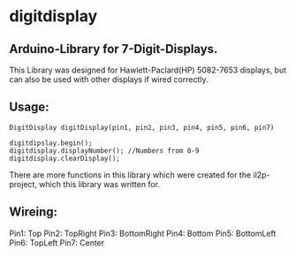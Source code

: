 # digitdisplay

## Arduino-Library for 7-Digit-Displays.
This Library was designed for Hawlett-Paclard(HP) 5082-7653 displays, but can also be used with other displays if wired correctly.

## Usage:

    DigitDisplay digitDisplay(pin1, pin2, pin3, pin4, pin5, pin6, pin7)

    digitdipslay.begin();
    digitdisplay.displayNumber(); //Numbers from 0-9
    digitdisplay.clearDisplay();

There are more functions in this library which were created for the il2p-project, which this library was written for.

## Wireing:
Pin1: Top
Pin2: TopRight
Pin3: BottomRight
Pin4: Bottom
Pin5: BottomLeft
Pin6: TopLeft
Pin7: Center